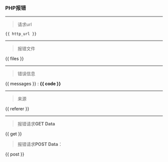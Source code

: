 ### PHP报错

---
>请求url

`{{ http_url }}`

---

>报错文件

 {{ files }}

---

> 错误信息

{{ messages }} : **{{ code }}**

---

> 来源

{{ referer }}

---

> 报错请求**GET Data**

{{ get }}

> 报错请求**POST Data**：

{{ post }}








